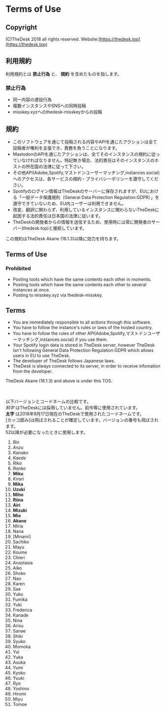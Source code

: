 # Terms of Use

## Copyright

(C)TheDesk 2018 all rights reserved. Website:[https://thedesk.top](https://thedesk.top)

## 利用規約

利用規約とは __禁止行為__ と、 __規約__ を含めたものを指します。

### 禁止行為

 - 同一内容の連投行為
 - 複数インスタンスやSNSへの同時投稿
 - misskey.xyzへのthedesk-misskeyからの投稿

## 規約

 - このソフトウェアを通じて投稿される内容やAPIを通じたアクションは全て投稿者が権利を主張でき、責務を負うことになります。
 - MastodonのAPIを通じたアクションは、全てそのインスタンスの規約に従っていなければなりません。特記無き場合、法的責任はそのインスタンスのホストの所在国の法律に従って下さい。
 - その他API(Adobe,Spotify,マストドンユーザーマッチング,instances.social)へのアクセスは、各サービスの規約・プライバシーポリシーを遵守してください。
 - Spotifyのログイン情報はTheDeskのサーバーに保存されますが、EUにおける「一般データ保護規則（General Data Protection Regulation:GDPR）」を遵守できていないため、EU内ユーザーは利用できません。
 - 改変、翻訳に関わらず、利用しているインスタンスに関わらないTheDeskに起因する法的責任は日本国の法律に従います。  
 - TheDeskの開発者からの情報を送信するため、使用時には常に開発者のサーバー(thedesk.top)と接続しています。


この規約はTheDesk Akane (16.1.3)以降に効力を持ちます。  
   
## Terms of Use


### Prohibited

 - Posting toots which have the same contents each other in moments.
 - Posting toots which have the same contents each other to several instances at once.
 - Posting to misskey.xyz via thedesk-misskey.

## Terms

 - You are immediately responsible to all actions through this software.
 - You have to follow the instance's rules or laws of the hosted country.
 - You have to follow the rules of other API(Adobe,Spotify,マストドンユーザーマッチング,instances.social) if you use them.
 - Your Spotify login data is stored in TheDesk server, however TheDesk isn't following General Data Protection Regulation:GDPR which allows users in EU to use TheDesk.
 - The developer of TheDesk follows Japanese laws.
 - TheDesk is always connected to its server, in order to receive infomation from the developer.

 TheDesk Akane (16.1.3) and above is under this TOS.

 
　
  
以下バージョンとコードネームの比較です。  
_斜字_ はTheDeskには採用していません。前作等に使用されています。  
__太字__ は2018年9月17日現在のTheDeskで使用されたコードネームです。  
[カッコ囲み]は飛ばされることが確定しています。バージョンの番号も飛ばされます。  
52以降が必要になったときに使用します。  

1. _Rin_
1. _Anzu_
1. _Kanako_
1. _Kaede_
1. _Rika_
1. _Ranko_
1. __Miku__
1. _Kirari_
1. __Mika__
1. __Uzuki__
1. __Miho__
1. __Riina__
1. __Airi__
1. __Mizuki__
1. __Mio__
1. __Akane__
1. Miria
1. Nana
1. [Minami]
1. Sachiko
1. Mayu
1. Koume
1. Chieri
1. Anastasia
1. Aiko
1. Shoko
1. Nao
1. Karen
1. Sae
1. Yuko
1. Fumika
1. Yuki
1. Frederica
1. Kanade
1. Nina
1. Arisu
1. Sanae
1. Shiki
1. Syuko
1. Momoka
1. Yui
1. Yuka
1. Asuka
1. Yumi
1. Kyoko
1. Yuuki
1. Ryo
1. Yoshino
1. Hiromi
1. Miyu
1. Tomoe
